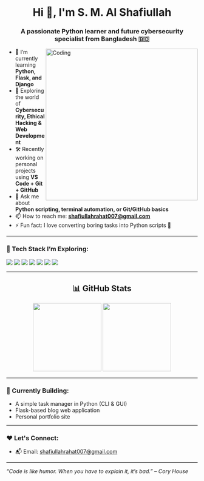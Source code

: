 <h1 align="center">Hi 👋, I'm S. M. Al Shafiullah</h1>
<h3 align="center">A passionate Python learner and future cybersecurity specialist from Bangladesh 🇧🇩</h3>

<img align="right" alt="Coding" width="400" src="https://cdn.dribbble.com/users/1162077/screenshots/3848914/programmer.gif" />

- 🔭 I’m currently learning **Python, Flask, and Django**
- 🌱 Exploring the world of **Cybersecurity, Ethical Hacking & Web Development**
- 🛠️ Recently working on personal projects using **VS Code + Git + GitHub**
- 💬 Ask me about **Python scripting, terminal automation, or Git/GitHub basics**
- 📫 How to reach me: **shafiullahrahat007@gmail.com**
- ⚡ Fun fact: I love converting boring tasks into Python scripts 🤖

---

### 🚀 Tech Stack I’m Exploring:
<p>
  <img src="https://img.shields.io/badge/Python-3776AB?style=for-the-badge&logo=python&logoColor=white"/>
  <img src="https://img.shields.io/badge/Git-F05032?style=for-the-badge&logo=git&logoColor=white"/>
  <img src="https://img.shields.io/badge/GitHub-181717?style=for-the-badge&logo=github&logoColor=white"/>
  <img src="https://img.shields.io/badge/Linux-FCC624?style=for-the-badge&logo=linux&logoColor=black"/>
  <img src="https://img.shields.io/badge/VS%20Code-007ACC?style=for-the-badge&logo=visual-studio-code&logoColor=white"/>
  <img src="https://img.shields.io/badge/HTML-E34F26?style=for-the-badge&logo=html5&logoColor=white"/>
  <img src="https://img.shields.io/badge/CSS-1572B6?style=for-the-badge&logo=css3&logoColor=white"/>
</p>

---

<h2 align="center">📊 GitHub Stats</h2>

<div align="center">
  <img src="https://github-readme-stats.vercel.app/api?username=smalshafiullah&show_icons=true&theme=tokyonight" height="180px"/>
  <img src="https://github-readme-streak-stats.herokuapp.com?user=smalshafiullah&theme=tokyonight&hide_border=false" height="180px"/>
</div>

---

### 📌 Currently Building:
- A simple task manager in Python (CLI & GUI)
- Flask-based blog web application
- Personal portfolio site

---

### ❤️ Let's Connect:
- 📬 Email: shafiullahrahat007@gmail.com

---

_“Code is like humor. When you have to explain it, it’s bad.” – Cory House_
